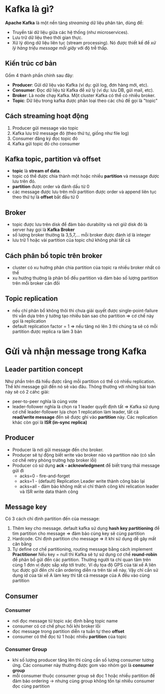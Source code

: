# Kafka là gì?
**Apache Kafka** là một nền tảng _streaming_ dữ liệu phân tán, dùng để:
- Truyền tải dữ liệu giữa các hệ thống (như microservices).
- Lưu trữ dữ liệu theo thời gian thực.
- Xử lý dòng dữ liệu liên tục (stream processing).
Nó được thiết kế để _xử lý hàng triệu message mỗi giây_ với độ trễ thấp.

## Kiến trúc cơ bản
Gồm 4 thành phần chính sau đây:
- **Producer**: Gửi dữ liệu vào Kafka (ví dụ: gửi log, đơn hàng mới, etc).
- **Consumer**: Đọc dữ liệu từ Kafka để xử lý (ví dụ: lưu DB, gửi mail, etc).
- **Broker**: Là node chạy Kafka. Một cluster Kafka có thể có nhiều broker.
- **Topic**: Dữ liệu trong kafka được phân loại theo các chủ đề gọi là "topic"

## Cách streaming hoạt động
1. Producer gửi message vào topic
2. Kafka lưu trữ message đó (theo thứ tự, giống như file log)
3. Consumer đăng ký đọc topic đó
4. Kafka gửi topic đó cho consumer

## Kafka topic, partition và offset
- **topic** là **stream of data**.
- topic có thể được chia thành một hoặc nhiều **partition** và message được lưu trên đó.
- **partition** được order và đánh dấu từ 0
- các message được lưu trên mỗi partition được order và append liên tục theo thứ tự là **offset** bắt đầu từ 0
## Broker
- topic được lưu trên disk để đảm bảo durability và nơi giữ disk đó là server hay gọi là **Kafka Broker**
- số lượng broker thường là 3,5,7,... mỗi broker được đánh id là integer
- lưu trữ 1 hoặc vài partition của topic chứ không phải tất cả
## Cách phân bổ topic trên broker
- cluster có xu hướng phân chia partition của topic ra nhiều broker nhất có thể
- xu hướng thường là phân bổ đều partition và đảm bảo số lượng partition trên mỗi broker cân đối
## Topic replication
- nếu chỉ phân bổ không thôi thì chưa giải quyết được single-point-failure thì vẫn dựa trên ý tưởng tạo nhiều bản sao cho partition => cơ chế này gọi là replication
- default replication factor = 1 => nếu tăng nó lên 3 thì chúng ta sẽ có mỗi partition được replica ra làm 3 bản
# Gửi và nhận message trong Kafka
## Leader partition concept
Như phần trên đã hiểu được rằng mỗi partition có thể có nhiều replication. Thế khi message gửi đến nó sẽ vào đâu. Thông thường với những bài toán này sẽ có 2 cáhc giải:
- peer-to-peer nghĩa là cùng vote 
- leader-follower nghĩa là chọn ra 1 leader quyết định tất
=> Kafka sử dụng cơ chế leader-follower lựa chọn 1 replication làm leader, tất cả **read/write message** đến sẽ được ghi vào **partition** này. Các replication khác còn gọi là **ISR (in-sync replica)**
## Producer
- Producer là nơi gửi message đến cho broker.
- Producer sẽ tự động biết write vào broker nào và partition nào (có sẵn cơ chế retry phòng trường hợp broker lỗi)
- Producer có sử dụng **ack - acknowledgment** để biết trạng thái message gửi đi
	- acks=0 - fire-and-forget 
	- acks=1 - (default) Replication Leader write thành công báo lại
	- acks=all - đảm bảo không mất vì chỉ thành công khi relication leader và ISR write data thành công
## Message key
Có 3 cách chỉ định partition đến của message:
1. Thêm key cho message. default kafka sử dụng **hash key partitioning** để tìm partition cho message => đảm bảo cùng key sẽ cùng partition
2. Hardcode. Chỉ định partition cho message => ít khi sử dụng dễ gây mất cân bằng
3. Tự define cơ chế partitioning, routing message bằng cách implement **Practitioner**
Nếu key = null thì Kafka sẽ tự sử dụng cơ chế **round-robin** để phân bổ gửi đến các partition.
Thường người ta chỉ quan tâm trên cùng 1 đơn vị được sắp xếp tới trước. Ví dụ tọa độ GPS của tài xế A liên tục được gửi đến chỉ cần ordering diễn ra trên tài xế này. Vậy chỉ cần sử dụng id của tài xế A làm key thì tất cả message của A đều vào cùng partition
## Consumer
### Consumer
- nơi đọc message từ topic xác định bằng topic name
- consumer có cơ chế phục hồi khi broker lỗi
- đọc message trong partition diễn ra tuần tự theo **offset**
- consumer có thể đọc từ 1 hoặc nhiều **partition** của topic
### Consumer Group
- khi số lượng producer tăng lên thì cũng cần số lượng consumer tương ứng. Các consumer này thường được gom vào nhóm gọi là **consumer group**
- mỗi consumer thuộc consumer group sẽ đọc 1 hoặc nhiều partition để đảm bảo ordering -> nhưng cùng group không tồn tại nhiều consumer đọc cùng partition 







